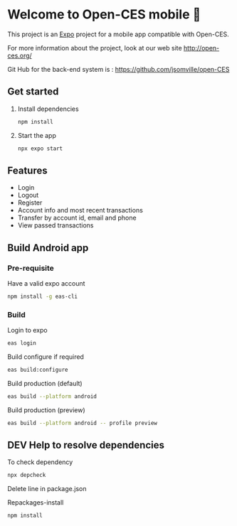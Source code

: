 # Welcome to Open-CES mobile 👋

This project is an [Expo](https://expo.dev) project for a mobile app compatible with Open-CES.

For more information about the project, look at our web site http://open-ces.org/

Git Hub for the back-end system is : https://github.com/jsomville/open-CES

## Get started

1. Install dependencies

   ```bash
   npm install
   ```

2. Start the app

   ```bash
   npx expo start
   ```
## Features

 - Login
 - Logout
 - Register
 - Account info and most recent transactions
 - Transfer by account id, email and phone
 - View passed transactions

## Build Android app

### Pre-requisite
   Have a valid expo account

   ```bash
   npm install -g eas-cli
   ```
### Build
   Login to expo
   ```bash
   eas login
   ```
   
   Build configure if required
   ```bash
   eas build:configure
   ```

   Build production (default)
   ```bash
   eas build --platform android
   ```

   Build production (preview)
   ```bash
   eas build --platform android -- profile preview
   ```

## DEV Help to resolve dependencies
   To check dependency
   ```bash
   npx depcheck
   ```

   Delete line in package.json

   Repackages-install 

   ```bash
   npm install
   ```

